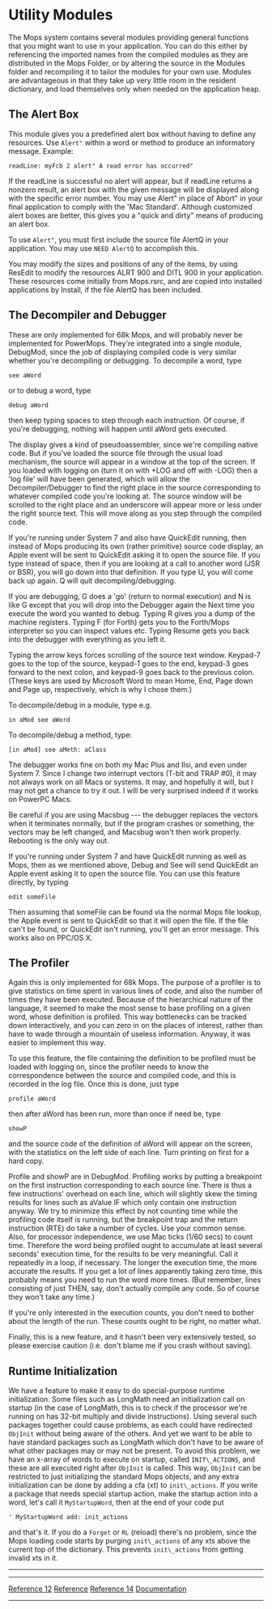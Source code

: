 Utility Modules
===============

The Mops system contains several modules providing general functions
that you might want to use in your application. You can do this either
by referencing the imported names from the compiled modules as they are
distributed in the Mops Folder, or by altering the source in the Modules
folder and recompiling it to tailor the modules for your own use.
Modules are advantageous in that they take up very little room in the
resident dictionary, and load themselves only when needed on the
application heap.

The Alert Box
-------------

This module gives you a predefined alert box without having to define
any resources. Use `Alert"` within a word or method to
produce an informatory message. Example:

`readLine: myFcb 2 alert" A read error has occurred"`

If the readLine is successful no alert will appear, but if readLine
returns a nonzero result, an alert box with the given message will be
displayed along with the specific error number. You may use Alert" in
place of Abort" in your final application to comply with the 'Mac
Standard'. Although customized alert boxes are better, this gives
you a "quick and dirty" means of producing an alert box.

To use `Alert"`, you must first include the source file
AlertQ in your application. You may use `NEED AlertQ` to
accomplish this.

You may modify the sizes and positions of any of the items, by using
ResEdit to modify the resources ALRT 900 and DITL 900 in your
application. These resources come initially from Mops.rsrc, and are
copied into installed applications by Install, if the file AlertQ has
been included.

The Decompiler and Debugger
---------------------------

These are only implemented for 68k Mops, and will probably never be
implemented for PowerMops. They're integrated into a single module,
DebugMod, since the job of displaying compiled code is very similar
whether you're decompiling or debugging. To decompile a word, type

`see aWord`

or to debug a word, type

`debug aWord`

then keep typing spaces to step through each instruction. Of course, if
you're debugging, nothing will happen until aWord gets executed.

The display gives a kind of pseudoassembler, since we're compiling
native code. But if you've loaded the source file through the usual
load mechanism, the source will appear in a window at the top of the
screen. If you loaded with logging on (turn it on with +LOG and off with
-LOG) then a 'log file' will have been generated, which will
allow the Decompiler/Debugger to find the right place in the source
corresponding to whatever compiled code you're looking at. The source
window will be scrolled to the right place and an underscore will appear
more or less under the right source text. This will move along as you
step through the compiled code.

If you're running under System 7 and also have QuickEdit running, then
instead of Mops producing its own (rather primitive) source code
display, an Apple event will be sent to QuickEdit asking it to open the
source file. If you type <return> instead of space, then if you
are looking at a call to another word (JSR or BSR), you will go down
into that definition. If you type U, you will come back up again. Q will
quit decompiling/debugging.

If you are debugging, G does a 'go' (return to normal
execution) and N is like G except that you will drop into the Debugger
again the Next time you execute the word you wanted to debug. Typing R
gives you a dump of the machine registers. Typing F (for Forth) gets you
to the Forth/Mops interpreter so you can inspect values etc. Typing
Resume gets you back into the debugger with everything as you left it.

Typing the arrow keys forces scrolling of the source text window.
Keypad-7 goes to the top of the source, keypad-1 goes to the end,
keypad-3 goes forward to the next colon, and keypad-9 goes back to the
previous colon. (These keys are used by Microsoft Word to mean Home,
End, Page down and Page up, respectively, which is why I chose them.)

To decompile/debug in a module, type e.g.

`in aMod see aWord`

To decompile/debug a method, type:

`[in aMod] see aMeth: aClass`

The debugger works fine on both my Mac Plus and IIsi, and even under
System 7. Since I change two interrupt vectors (T-bit and TRAP \#0), it
may not always work on all Macs or systems. It may, and hopefully it
will, but I may not get a chance to try it out. I will be very surprised
indeed if it works on PowerPC Macs.

Be careful if you are using Macsbug --- the debugger replaces the
vectors when it terminates normally, but if the program crashes or
something, the vectors may be left changed, and Macsbug won't then work
properly. Rebooting is the only way out.

If you're running under System 7 and have QuickEdit running as well as
Mops, then as we mentioned above, Debug and See will send QuickEdit an
Apple event asking it to open the source file. You can use this feature
directly, by typing

`edit someFile`

Then assuming that someFile can be found via the normal Mops file
lookup, the Apple event is sent to QuickEdit so that it will open the
file. If the file can't be found, or QuickEdit isn't running, you'll
get an error message. This works also on PPC/OS X.

The Profiler
------------

Again this is only implemented for 68k Mops. The purpose of a profiler
is to give statistics on time spent in various lines of code, and also
the number of times they have been executed. Because of the hierarchical
nature of the language, it seemed to make the most sense to base
profiling on a given word, whose definition is profiled. This way
bottlenecks can be tracked down interactively, and you can zero in on
the places of interest, rather than have to wade through a mountain of
useless information. Anyway, it was easier to implement this way.

To use this feature, the file containing the definition to be profiled
must be loaded with logging on, since the profiler needs to know the
correspondence between the source and compiled code, and this is
recorded in the log file. Once this is done, just type

`profile aWord`

then after aWord has been run, more than once if need be, type

`showP`

and the source code of the definition of aWord will appear on the
screen, with the statistics on the left side of each line. Turn printing
on first for a hard copy.

Profile and showP are in DebugMod. Profiling works by putting a
breakpoint on the first instruction corresponding to each source line.
There is thus a few instructions' overhead on each line, which will
slightly skew the timing results for lines such as aValue IF which only
contain one instruction anyway. We try to minimize this effect by not
counting time while the profiling code itself is running, but the
breakpoint trap and the return instruction (RTE) do take a number of
cycles. Use your common sense. Also, for processor independence, we use
Mac ticks (1/60 secs) to count time. Therefore the word being profiled
ought to accumulate at least several seconds' execution time, for the
results to be very meaningful. Call it repeatedly in a loop, if
necessary. The longer the execution time, the more accurate the results.
If you get a lot of lines apparently taking zero time, this probably
means you need to run the word more times. (But remember, lines
consisting of just THEN, say, don't actually compile any code. So of
course they won't take any time.)

If you're only interested in the execution counts, you don't need to
bother about the length of the run. These counts ought to be right, no
matter what.

Finally, this is a new feature, and it hasn't been very extensively
tested, so please exercise caution (i.e. don't blame me if you crash
without saving).

Runtime Initialization
----------------------

We have a feature to make it easy to do special-purpose runtime
initialization. Some files such as LongMath need an initialization call
on startup (in the case of LongMath, this is to check if the processor
we're running on has 32-bit multiply and divide instructions). Using
several such packages together could cause problems, as each could have
redirected `ObjInit` without being aware of the others.
And yet we want to be able to have standard packages such as LongMath
which don't have to be aware of what other packages may or may not be
present. To avoid this problem, we have an x-array of words to execute
on startup, called `INIT\_ACTIONS`, and these are all
executed right after `ObjInit` is called. This way,
`ObjInit` can be restricted to just initializing the
standard Mops objects, and any extra initialization can be done by
adding a cfa (xt) to `init\_actions`. If you write a
package that needs special startup action, make the startup action into
a word, let's call it `MyStartupWord`, then at the end
of your code put

`' MyStartupWord add: init_actions`

and that's it. If you do a `Forget` or
`RL` (reload) there's no problem, since the Mops loading
code starts by purging `init\_actions` of any xts above
the current top of the dictionary. This prevents
`init\_actions` from getting invalid xts in it.

------------------------------------------------------------------------

  ------------------------------------------- ----------------------------------- -----------------------------------------
  [Reference 12](Reference_12)     [Reference](Reference)   [Reference 14](Reference_14)
  [Documentation](Documentation)                                       
  ------------------------------------------- ----------------------------------- -----------------------------------------



